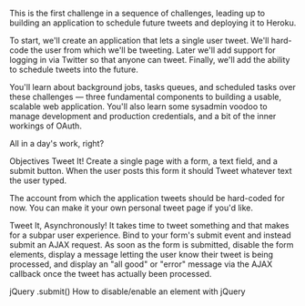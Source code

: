 This is the first challenge in a sequence of challenges, leading up to building an application to schedule future tweets and deploying it to Heroku.

To start, we'll create an application that lets a single user tweet. We'll hard-code the user from which we'll be tweeting. Later we'll add support for logging in via Twitter so that anyone can tweet. Finally, we'll add the ability to schedule tweets into the future.

You'll learn about background jobs, tasks queues, and scheduled tasks over these challenges — three fundamental components to building a usable, scalable web application. You'll also learn some sysadmin voodoo to manage development and production credentials, and a bit of the inner workings of OAuth.

All in a day's work, right?

Objectives
Tweet It!
Create a single page with a form, a text field, and a submit button. When the user posts this form it should Tweet whatever text the user typed.

The account from which the application tweets should be hard-coded for now. You can make it your own personal tweet page if you'd like.

Tweet It, Asynchronously!
It takes time to tweet something and that makes for a subpar user experience. Bind to your form's submit event and instead submit an AJAX request. As soon as the form is submitted, disable the form elements, display a message letting the user know their tweet is being processed, and display an "all good" or "error" message via the AJAX callback once the tweet has actually been processed.

jQuery .submit()
How to disable/enable an element with jQuery
